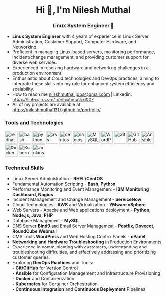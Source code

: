 
<h1 align="center">Hi 👋, I'm Nilesh Muthal</h1>
<h3 align="center"> Linux System Engineer 🚀</h3>


- **Linux System Engineer** with 4 years of experience in Linux Server Administration, Customer Support, Computer 
Hardware, and Networking.
- Proficient in managing Linux-based servers, monitoring performance, incident/change management, and 
providing customer support for diverse web services.
- Experienced in resolving hardware and networking challenges in a production environment.
- Enthusiastic about Cloud technologies and DevOps practices, aiming to integrate these skills into my role for 
enhanced system efficiency and scalability.
- How to reach me nileshmuthal.jobs@gmail.com | Linkedin: https://linkedin.com/in/nileshmuthal007
- All of my projects are available at https://nileshmuthal1317.github.io/portfolio/


<h3 align="left">Tools and Technologies</h3>
<p align="left">  
  <a href="https://www.redhat.com" target="_blank" rel="noreferrer">
  <img src="https://www.vectorlogo.zone/logos/redhat/redhat-icon.svg" alt="redhat" width="40" height="40"/>
</a>
<span>
  <img src="https://www.vectorlogo.zone/logos/gnu_bash/gnu_bash-icon.svg" alt="bash" width="40" height="40"/>
</span>
  <a href="https://www.python.org" target="_blank" rel="noreferrer">
  <img src="https://www.vectorlogo.zone/logos/python/python-icon.svg" alt="python" width="40" height="40"/>
</a>
<a href="https://aws.amazon.com" target="_blank" rel="noreferrer">
  <img src="https://www.vectorlogo.zone/logos/amazon_aws/amazon_aws-icon.svg" alt="aws" width="40" height="40"/>
</a>
<a href="https://www.centos.org" target="_blank" rel="noreferrer">
  <img src="https://www.vectorlogo.zone/logos/centos/centos-icon.svg" alt="centos" width="40" height="40"/>
</a>
<a href="https://www.nagios.org" target="_blank" rel="noreferrer">
  <img src="https://www.vectorlogo.zone/logos/nagios/nagios-icon.svg" alt="nagios" width="40" height="40"/>
<a href="https://www.mysql.com" target="_blank" rel="noreferrer">
  <img src="https://www.vectorlogo.zone/logos/mysql/mysql-icon.svg" alt="MySQL Database" width="40" height="40"/>
</a>
<a href="https://wordpress.org/" target="_blank" rel="noreferrer">
  <img src="https://www.vectorlogo.zone/logos/wordpress/wordpress-icon.svg" alt="WordPress" width="40" height="40"/>
</a>
<a href="https://git-scm.com/" target="_blank" rel="noreferrer">
  <img src="https://www.vectorlogo.zone/logos/git-scm/git-scm-icon.svg" alt="Git" width="40" height="40"/>
</a>
<a href="https://github.com/" target="_blank" rel="noreferrer">
  <img src="https://www.vectorlogo.zone/logos/github/github-icon.svg" alt="GitHub" width="40" height="40"/>
</a>
<a href="https://www.ansible.com/" target="_blank" rel="noreferrer">
  <img src="https://www.vectorlogo.zone/logos/ansible/ansible-icon.svg" alt="Ansible" width="40" height="40"/>
</a>
<a href="https://www.docker.com/" target="_blank" rel="noreferrer">
  <img src="https://www.vectorlogo.zone/logos/docker/docker-icon.svg" alt="Docker" width="40" height="40"/>
</a>
<a href="https://kubernetes.io/" target="_blank" rel="noreferrer">
  <img src="https://www.vectorlogo.zone/logos/kubernetes/kubernetes-icon.svg" alt="Kubernetes" width="40" height="40"/>
</a>
<a href="https://www.jenkins.io/" target="_blank" rel="noreferrer">
  <img src="https://www.vectorlogo.zone/logos/jenkins/jenkins-icon.svg" alt="Jenkins" width="40" height="40"/>
</a>
  
<br>

<h3 align="left">Technical Skills</h3>

- Linux Server Administration - **RHEL/CentOS**
- Fundamental Automation Scripting - **Bash, Python**
- Performance Monitoring and Event Management - **IBM Monitoring Dashboard, Nagios**
- Incident Management and Change Management - **ServiceNow**
- Cloud Technologies - **AWS** and Virtualization - **VMware vSphere**
- Web Servers - Apache and Web applications deployment - **Python, Node.js, Java, PHP**
- Database Management - **MySQL**
- DNS Server **Bind9** and Email Server Management - **Postfix, Dovecot, RoundCube Webmail**
- CMS Tools **WordPress** and Web Hosting Control Panels - **cPanel**
- **Networking and Hardware Troubleshooting** in Production Environments
- Experience in communicating with customers, understanding and troubleshooting difficulties, and effectively addressing and prioritizing customer queries.
- Exploring **DevOps Practices** and Tools:<br>
  **- Git/GitHub** for Version Control<br>
  **- Ansible** for Configuration Management and Infrastructure Provisioning<br>
  **- Docker** and Containerization<br>
  **- Kubernetes** for Container Orchestration<br>
  **- Continuous Integration**  and **Continuous Deployment**  Pipelines



</p>





<!---
nileshmuthal1317/nileshmuthal1317 is a ✨ special ✨ repository because its `README.md` (this file) appears on your GitHub profile.
You can click the Preview link to take a look at your changes.
--->  
